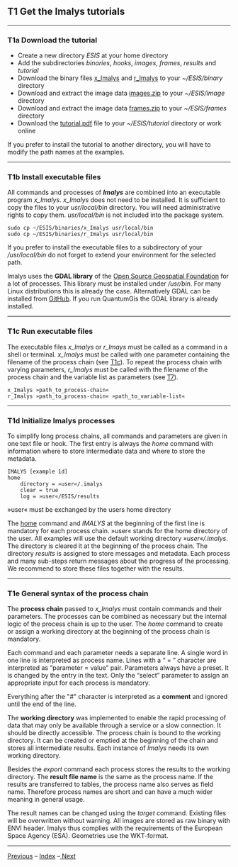 ## T1	Get the Imalys tutorials

------

### T1a	Download the tutorial

- Create a new directory *ESIS* at your home directory
- Add the subdirectories *binaries*, *hooks*, *images*, *frames*, *results* and *tutorial* 
- Download the binary files [x_Imalys]() and [r_Imalys]() to your *~/ESIS/binary* directory
- Download and extract the image data [images.zip]() to your *~/ESIS/image* directory
- Download and extract the image data [frames.zip]() to your *~/ESIS/frames* directory
- Download the [tutorial.pdf]() file to your *~/ESIS/tutorial* directory or work online

If you prefer to install the tutorial to another directory, you will have to modify the path names at the examples.

------

### T1b	Install executable files

All commands and processes of ***Imalys*** are combined into an executable program *x_Imalys*. *x_Imalys* does not need to be installed. It is sufficient to copy the files to your *usr/local/bin* directory. You will need administrative rights to copy them. *usr/local/bin* is not included into the package system.

```
sudo cp ~/ESIS/binaries/x_Imalys usr/local/bin
sudo cp ~/ESIS/binaries/r_Imalys usr/local/bin
```

If you prefer to install the executable files to a subdirectory of your */usr/local/bin* do not forget to extend your environment for the selected path.

Imalys uses the **GDAL library** of the [Open Source Geospatial Foundation](https://www.osgeo.org/) for a lot of processes. This library must be installed under */usr/bin*. For many Linux distributions this is already the case. Alternatively GDAL can be installed from [GitHub](https://github.com/OSGeo/GDAL). If you run QuantumGis the GDAL library is already installed.

-----

### T1c	Run executable files

The executable files *x_Imalys* or *r_Imays* must be called as a command in a shell or terminal. *x_Imalys* must be called with one parameter containing the filename of the process chain (see [T1c]()). To repeat the process chain with varying parameters, *r_Imalys* must be called with the filename of the process chain and the variable list as parameters (see [T7]()). 

```
x_Imalys »path_to_process-chain«
r_Imalys »path_to_process-chain« »path_to_variable-list«
```

-----

### T1d	Initialize Imalys processes

To simplify long process chains, all commands and parameters are given in one text file or hook. The first entry is always the *home* command with information where to store intermediate data and where to store the metadata.

```
IMALYS [example 1d]
home
	directory = »user«/.imalys
	clear = true
	log = »user«/ESIS/results
```

»user« must be exchanged by the users home directory

The [home]() command and *IMALYS* at the beginning of the first line is mandatory for each process chain. »user« stands for the home directory of the user. All examples will use the default working directory *»user«/.imalys*. The directory is cleared it at the beginning of the process chain. The directory *results* is assigned to store messages and metadata. Each process and many sub-steps return messages about the progress of the processing. We recommend to store these files together with the results.

-----

### T1e	General syntax of the process chain

The **process chain** passed to *x_Imalys* must contain commands and their parameters. The processes can be combined as necessary but the internal logic of the process chain is up to the user. The *home* command to create or assign a working directory at the beginning of the process chain is mandatory. 

Each command and each parameter needs a separate line. A single word in one line is interpreted as process name. Lines with a “ = ” character are interpreted as “parameter = value” pair. Parameters always have a preset. It is changed by the entry in the text. Only the “select” parameter to assign an appropriate input for each process is mandatory. 

Everything after the "#" character is interpreted as a **comment** and ignored until the end of the line.

The **working directory** was implemented to enable the rapid processing of data that may only be available through a service or a slow connection. It should be directly accessible. The process chain is bound to the working directory. It can be created or emptied at the beginning of the chain and stores all intermediate results. Each instance of *Imalys* needs its own working directory. 

Besides the *export* command each process stores the results to the working directory. The **result file name** is the same as the process name. If the results are transferred to tables, the process name also serves as field name. Therefore process names are short and can have a much wider meaning in general usage. 

The result names can be changed using the *target* command. Existing files will be overwritten without warning. All images are stored as raw binary with ENVI header. Imalys thus complies with the requirements of the European Space Agency (ESA). Geometries use the WKT-format.

-----

[Previous](Index.md) – [Index](Index.md) –[ Next](2_Import.md)

